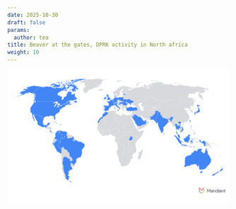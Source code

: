 ```yaml
---
date: 2025-10-30
draft: false
params:
  author: tea
title: Beaver at the gates, DPRK activity in North africa
weight: 10
---
```



![Google/Mandiant](images/dprk-expanded.google.png)